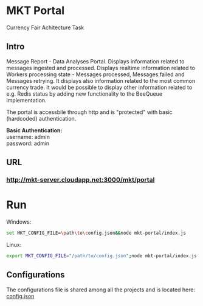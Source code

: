 # MKT Portal

Currency Fair Achitecture Task

## Intro

Message Report - Data Analyses Portal. Displays information related to messages ingested and processed. Displays realtime information related to Workers processing state - Messages processed, Messages failed and Messages retrying. It displays also information related to the most common currency trade. It would be possible to display other information related to e.g. Redis status by adding new functionality to the BeeQueue implementation.

The portal is accessbile through http and is "protected" with basic (hardcoded) authentication.

**Basic Authentication:**<br/>
username: admin<br/>
password: admin

## URL

### http://mkt-server.cloudapp.net:3000/mkt/portal

# Run

Windows:
```bash
set MKT_CONFIG_FILE=\path\to\config.json&&node mkt-portal/index.js
```

Linux:
```bash
export MKT_CONFIG_FILE="/path/to/config.json";node mkt-portal/index.js
```

## Configurations

The configurations file is shared among all the projects and is located here: [config.json](https://github.com/mcmartins/mkt-portal/blob/master/config.json)

